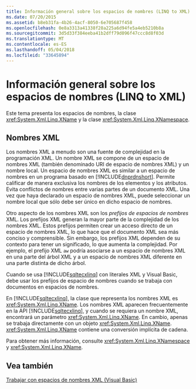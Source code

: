 ```yaml
---
title: Información general sobre los espacios de nombres (LINQ to XML)
ms.date: 07/20/2015
ms.assetid: b8eb31fa-4b26-4acf-8050-6e705687f458
ms.openlocfilehash: 0e8a3313a41338f28a225a6d94fe5a4eb5210b8a
ms.sourcegitcommit: 3d5d33f384eeba41b2dff79d096f47ccc8d8f03d
ms.translationtype: MT
ms.contentlocale: es-ES
ms.lasthandoff: 05/04/2018
ms.locfileid: "33645894"
---
```

# <a name="namespaces-overview-linq-to-xml"></a>Información general sobre los espacios de nombres (LINQ to XML)
Este tema presenta los espacios de nombres, la clase <xref:System.Xml.Linq.XName> y la clase <xref:System.Xml.Linq.XNamespace>.  
  
## <a name="xml-names"></a>Nombres XML  
 Los nombres XML a menudo son una fuente de complejidad en la programación XML. Un nombre XML se compone de un espacio de nombres XML (también denominado URI de espacio de nombres XML) y un nombre local. Un espacio de nombres XML es similar a un espacio de nombres en un programa basado en [!INCLUDE[dnprdnshort](~/includes/dnprdnshort-md.md)]. Permite calificar de manera exclusiva los nombres de los elementos y los atributos. Evita conflictos de nombres entre varias partes de un documento XML. Una vez que haya declarado un espacio de nombres XML, puede seleccionar un nombre local que sólo debe ser único en dicho espacio de nombres.  
  
 Otro aspecto de los nombres XML son los *prefijos de espacios de nombres* XML. Los prefijos XML generan la mayor parte de la complejidad de los nombres XML. Estos prefijos permiten crear un acceso directo de un espacio de nombres XML, lo que hace que el documento XML sea más conciso y comprensible. Sin embargo, los prefijos XML dependen de su contexto para tener un significado, lo que aumenta la complejidad. Por ejemplo, el prefijo XML `aw` podría asociarse a un espacio de nombres XML en una parte del árbol XML y a un espacio de nombres XML diferente en una parte distinta de dicho árbol.  
  
 Cuando se usa [!INCLUDE[sqltecxlinq](~/includes/sqltecxlinq-md.md)] con literales XML y Visual Basic, debe usar los prefijos de espacio de nombres cuando se trabaja con documentos en espacios de nombres.  
  
 En [!INCLUDE[sqltecxlinq](~/includes/sqltecxlinq-md.md)], la clase que representa los nombres XML es <xref:System.Xml.Linq.XName>. Los nombres XML aparecen frecuentemente en la API [!INCLUDE[sqltecxlinq](~/includes/sqltecxlinq-md.md)], y cuando se requiera un nombre XML, encontrará un parámetro <xref:System.Xml.Linq.XName>. En cambio, apenas se trabaja directamente con un objeto <xref:System.Xml.Linq.XName>. <xref:System.Xml.Linq.XName> contiene una conversión implícita de cadena.  
  
 Para obtener más información, consulte <xref:System.Xml.Linq.XNamespace> y <xref:System.Xml.Linq.XName>.  
  
## <a name="see-also"></a>Vea también  
 [Trabajar con espacios de nombres XML (Visual Basic)](../../../../visual-basic/programming-guide/concepts/linq/working-with-xml-namespaces.md)
